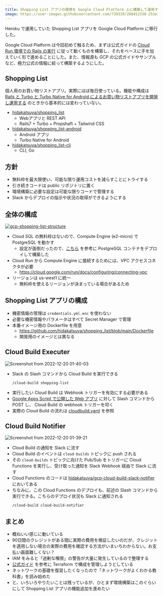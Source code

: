 ```yaml
---
title: Shopping List アプリの環境を Google Cloud Platform 上に構築して運用する
image: https://user-images.githubusercontent.com/739339/208452330-253e38f4-157e-435d-8b1a-063a400d596d.png
---
```


Heroku で運用していた Shopping List アプリを Google Cloud Platform に移行した。

Google Cloud Platform は今回初めて触るため、まずは公式ガイドの [Cloud Run 環境での Rails の実行](https://cloud.google.com/ruby/rails/run?hl=ja)
に従って動くものを構築し、それをベースに手を加えていく形で進めることにした。また、情報源も GCP の公式ガイドやサンプルなど、極力公式の情報に絞って構築するようにした。

## Shopping List

個人用のお買い物リストアプリ。実際にほぼ毎日使っている。機能や構成は
[Rails と Turbo と Turbo Native for Android によるお買い物リストアプリを開発し運用する](2022-07-25-create-shopping-list-web-and-android-app-with-turbo.md)
のときから基本的には変わっていない。

- [hidakatsuya/shopping_list](https://github.com/hidakatsuya/shopping_list)
  - Webアプリと REST API
  - Rails7 + Turbo + Propshaft + Tailwind CSS
- [hidakatsuya/shopping_list-android](https://github.com/hidakatsuya/shopping_list-android)
  - Android アプリ
  - Turbo Native for Android
- [hidakatsuya/shopping_list-cli](https://github.com/hidakatsuya/shopping_list-cli)
  - CLI, Go

## 方針

- 無料枠を最大限使い、可能な限り運用コストを減らすことにトライする
- 引き続きコードは public リポジトリに置く
- 環境構築に必要な設定は可能な限りコードで管理する
- Slack からデプロイの指示や状況の取得ができるようにする

## 全体の構成

[![gcp-shopping-list-structure](https://user-images.githubusercontent.com/739339/208452330-253e38f4-157e-435d-8b1a-063a400d596d.png)](https://user-images.githubusercontent.com/739339/208452330-253e38f4-157e-435d-8b1a-063a400d596d.png)

- Cloud SQL の無料枠はないので、Compute Engine (e2-micro) で PostgreSQL を動かす
  - 設定が面倒だったので、[こちら](https://joncloudgeek.com/blog/deploy-postgres-container-to-compute-engine/) を参考に PostgreSQL コンテナをデプロイして構築した
- Cloud Run から Compute Engine に接続するためには、VPC アクセスコネクタが必要
  - https://cloud.google.com/run/docs/configuring/connecting-vpc
- リージョンは us-west1 に統一
  - 無料枠を使えるリージョンが決まっている場合があるため

## Shopping List アプリの構成

- 機密情報の管理は `credentials.yml.enc` を使わない
- 必要な機密情報やパラメータはすべて Secret Manager で管理
- 本番イメージ用の Dockerfile を用意
  - https://github.com/hidakatsuya/shopping_list/blob/main/Dockerfile
  - 開発用のイメージとは異なる

## Cloud Build Executer

![Screenshot from 2022-12-20 01-40-03](https://user-images.githubusercontent.com/739339/208475597-bc72edb2-d6bb-4ea0-8ac7-c99253b0a709.png)

- Slack の Slash コマンドから Cloud Build を実行できる
  ```
  /cloud-build shopping-list
  ```
- 実行したい Cloud Build は Webhook トリガーを有効にする必要がある
- [Google Apps Script で公開した Web アプリ](https://gist.github.com/hidakatsuya/0be7f65816a6c09f4cc02c2c1108ebb6) に対して Slash コマンドから POST し、
Cloud Build の webhook トリガーを叩く
- 実際の Cloud Build の流れは [cloudbuild.yaml](https://github.com/hidakatsuya/shopping_list/blob/main/cloudbuild.yaml) を参照

## Cloud Build Notifier

![Screenshot from 2022-12-20 01-39-21](https://user-images.githubusercontent.com/739339/208477615-f2a16050-fff5-4197-9318-47f7b26127e5.png)

- Cloud Build の通知を Slack に流す
- Cloud Build のイベントは `cloud-builds` トピックに push される
- その `cloud-builds` トピックに向けた Pub/Sub をトリガーに Cloud Functions を実行し、受け取った通知を Slack Webhook 経由で Slack に流す
- Cloud Functions のコードは [hidakatsuya/gcp-cloud-build-slack-notifier](https://github.com/hidakatsuya/gcp-cloud-build-slack-notifier) においてある
- ちなみに、この Cloud Functions のデプロイも、前述の Slash コマンドから実行できる。こちらのデプロイ状況も Slack に通知される
  ```
  /cloud-build cloud-build-notifier
  ```

## まとめ

- 概ねいい感じに動いている
- 90日間のクレジットがある間に実際の費用を検証したいのだが、クレジットを適用しない場合の実際の費用を確認する方法がいまいちわからない。お支払い画面難しくない？
- IAM をみると「過剰な権限」の警告が大量に発生しているので整理する
- [公式ガイド](https://cloud.google.com/docs/terraform) を参考に Terraform で構成を管理しようとしている
- ネットワークの基礎を復習したくなったので「ネットワークがよくわかる教科書」を読み始めた
- と、いろいろやりたいことは残っているが、ひとまず環境構築はこのぐらいにして Shopping List アプリの機能追加を進めたい
